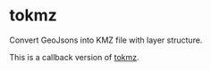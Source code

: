 # tokmz

Convert GeoJsons into KMZ file with layer structure.

This is a callback version of [tokmz](https://github.com/haoliangyu/tokmz).
